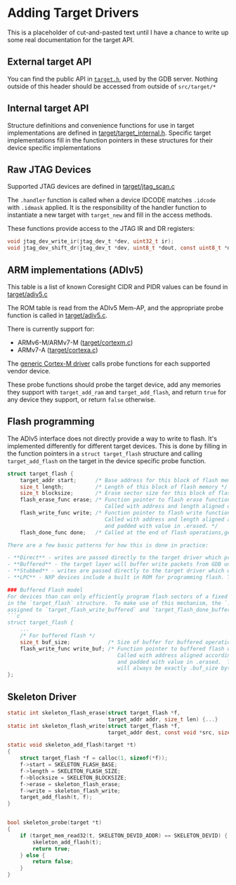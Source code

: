# Adding Target Drivers

This is a placeholder of cut-and-pasted text until I have a chance to write up some real documentation for the target API.

## External target API

You can find the public API in [`target.h`](https://github.com/blackmagic-debug/blackmagic/blob/master/src/include/target.h), used by the GDB server. Nothing outside of this header should be accessed from outside of `src/target/*`

## Internal target API

Structure definitions and convenience functions for use in target implementations are defined in [target/target_internal.h](https://github.com/blackmagic-debug/blackmagic/blob/master/src/target/target_internal.h). Specific target implementations fill in the function pointers in these structures for their device specific implementations

## Raw JTAG Devices
Supported JTAG devices are defined in [target/jtag_scan.c](https://github.com/blackmagic-debug/blackmagic/blob/master/src/target/jtag_scan.c#L35)

The `.handler` function is called when a device IDCODE matches `.idcode` with `.idmask` applied.
It is the responsibility of the handler function to instantiate a new target with `target_new` and fill in the access methods.

These functions provide access to the JTAG IR and DR registers:
```c
void jtag_dev_write_ir(jtag_dev_t *dev, uint32_t ir);
void jtag_dev_shift_dr(jtag_dev_t *dev, uint8_t *dout, const uint8_t *din, int ticks);
```

## ARM implementations (ADIv5)
This table is a list of known Coresight CIDR and PIDR values can be found in [target/adiv5.c](
https://github.com/blackmagic-debug/blackmagic/blob/master/src/target/adiv5.c#L156)

The ROM table is read from the ADIv5 Mem-AP, and the appropriate probe function is called in [target/adiv5.c](https://github.com/blackmagic-debug/blackmagic/blob/master/src/target/adiv5.c#L323).

There is currently support for:
- ARMv6-M/ARMv7-M ([target/cortexm.c](https://github.com/blackmagic-debug/blackmagic/blob/master/src/target/cortexm.c))
- ARMv7-A ([target/cortexa.c](https://github.com/blackmagic-debug/blackmagic/blob/master/src/target/cortexa.c))

The [generic Cortex-M driver](https://github.com/blackmagic-debug/blackmagic/blob/master/src/target/cortexm.c#L257) calls probe functions for each supported vendor device.

These probe functions should probe the target device, add any memories they support with `target_add_ram` and `target_add_flash`, and return `true` for any device they support, or return `false` otherwise.

## Flash programming
The ADIv5 interface does not directly provide a way to write to flash. It's implemented differently for different target devices.  This is done by filling in the function pointers in a `struct target_flash` structure and calling `target_add_flash` on the target in the device specific probe function.
```c
struct target_flash {
    target_addr start;      /* Base address for this block of flash memory */
    size_t length;          /* Length of this block of flash memory */
    size_t blocksize;       /* Erase sector size for this block of flash memory */
    flash_erase_func erase; /* Function pointer to flash erase function.
                               Called with address and length aligned on .blocksize */
    flash_write_func write; /* Function pointer to flash write function.
                               Called with address and length aligned according to .align,
                               and padded with value in .erased. */
    flash_done_func done;   /* Called at the end of flash operations,generic Cortex-M driver

There are a few basic patterns for how this is done in practice:

- **Direct** - writes are passed directly to the target driver which programs the flash directly using MMIO. (eg. [kinetis.c](https://github.com/blackmagic-debug/blackmagic/blob/master/src/target/kinetis.c))
- **Buffered** - the target layer will buffer write packets from GDB until and pass to the driver as writes of whole sectors. The driver will program the target flash directly using MMIO. This works well when whole sectors can be programmed with sequencial writes. (eg. [stm32l0.c](https://github.com/blackmagic-debug/blackmagic/blob/master/src/target/stm32l0.c))
- **Stubbed** - writes are passed directly to the target driver which writes a program stub and the data payload to the target. The stub is then executed to program the device. This works well when flash can't be programmed with sequential writes. (eg. [stm32f1.c](https://github.com/blackmagic-debug/blackmagic/blob/master/src/target/stm32f1.c))
- **LPC** - NXP devices include a built in ROM for programming flash. There is no published MMIO mechanism to program the flash on these devices. (eg. [lpc11xx.c](https://github.com/blackmagic-debug/blackmagic/blob/master/src/target/lpc11xx.c))

### Buffered Flash model
For devices than can only efficiently program flash sectors of a fixed size there is some additional support
in the `target_flash` structure.  To make use of this mechanism, the `.write` and `.done` pointers must be
assigned to `target_flash_write_buffered` and `target_flash_done_buffered` respectively.  The `.align` field should be left set to zero when using the buffered flash model.
```c
struct target_flash {
    ...
    /* For buffered flash */
    size_t buf_size;            /* Size of buffer for buffered operations */
    flash_write_func write_buf; /* Function pointer to buffered flash write function.
                                   Called with address aligned according to .buf_size,
                                   and padded with value in .erased.  The buffer
                                   will always be exactly .buf_size bytes */
};
```

## Skeleton Driver
```c
static int skeleton_flash_erase(struct target_flash *f,
                                target_addr addr, size_t len) {...}
static int skeleton_flash_write(struct target_flash *f,
                                target_addr dest, const void *src, size_t len) {...}

static void skeleton_add_flash(target *t)
{
    struct target_flash *f = calloc(1, sizeof(*f));
    f->start = SKELETON_FLASH_BASE;
    f->length = SKELETON_FLASH_SIZE;
    f->blocksize = SKELETON_BLOCKSIZE;
    f->erase = skeleton_flash_erase;
    f->write = skeleton_flash_write;
    target_add_flash(t, f);
}


bool skeleton_probe(target *t)
{
    if (target_mem_read32(t, SKELETON_DEVID_ADDR) == SKELETON_DEVID) {
        skeleton_add_flash(t);
        return true;
    } else {
        return false;
    }
}
```
